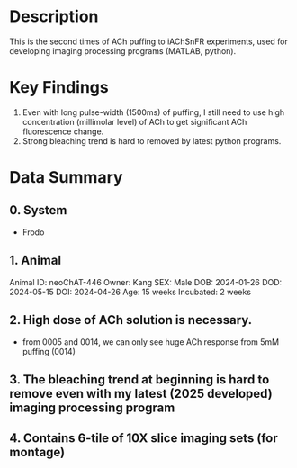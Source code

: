 # Description
This is the second times of ACh puffing to iAChSnFR experiments, used for developing imaging processing programs (MATLAB, python).
# Key Findings
1. Even with long pulse-width (1500ms) of puffing, I still need to use high concentration (millimolar level) of ACh to get significant ACh fluorescence change.
2. Strong bleaching trend is hard to removed by latest python programs.

# Data Summary
## 0. System
- Frodo

## 1. Animal
Animal ID: neoChAT-446
Owner: Kang
SEX: Male
DOB: 2024-01-26
DOD: 2024-05-15
DOI: 2024-04-26
Age: 15 weeks
Incubated: 2 weeks

## 2. High dose of ACh solution is necessary.
- from 0005 and 0014, we can only see huge ACh response from 5mM puffing (0014)

## 3. The bleaching trend at beginning is hard to remove even with my latest (2025 developed) imaging processing program

## 4. Contains 6-tile of 10X slice imaging sets (for montage)